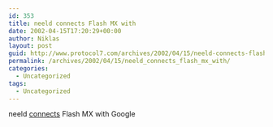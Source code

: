 ```yaml
---
id: 353
title: neeld connects Flash MX with
date: 2002-04-15T17:20:29+00:00
author: Niklas
layout: post
guid: http://www.protocol7.com/archives/2002/04/15/neeld-connects-flash-mx-with/
permalink: /archives/2002/04/15/neeld_connects_flash_mx_with/
categories:
  - Uncategorized
tags:
  - Uncategorized
---
```

<div class='microid-53fbdc9260d2004d626924e0ff30614dcb470ac3'>
  <p>
    neeld <a href="http://www.were-here.com/forums/showthread.php?s=&threadid=131803">connects</a> Flash MX with Google
  </p>
</div>